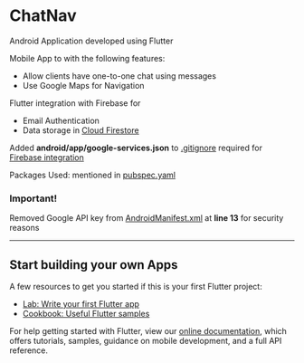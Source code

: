 # ChatNav

Android Application developed using Flutter

Mobile App to with the following features:
* Allow clients have one-to-one chat using messages
* Use Google Maps for Navigation

Flutter integration with Firebase for
* Email Authentication
* Data storage in [Cloud Firestore](https://firebase.google.com/docs/firestore)

Added <B>android/app/google-services.json</B> to [.gitignore](.gitignore) required for [Firebase integration](https://firebase.google.com/docs/android/setup)

Packages Used: mentioned in [pubspec.yaml](pubspec.yaml)

### Important!
Removed Google API key from [AndroidManifest.xml](android/app/src/main/AndroidManifest.xml) at <B>line 13</B> for security reasons

<HR>

## Start building your own Apps

A few resources to get you started if this is your first Flutter project:

- [Lab: Write your first Flutter app](https://flutter.dev/docs/get-started/codelab)
- [Cookbook: Useful Flutter samples](https://flutter.dev/docs/cookbook)

For help getting started with Flutter, view our
[online documentation](https://flutter.dev/docs), which offers tutorials,
samples, guidance on mobile development, and a full API reference.
